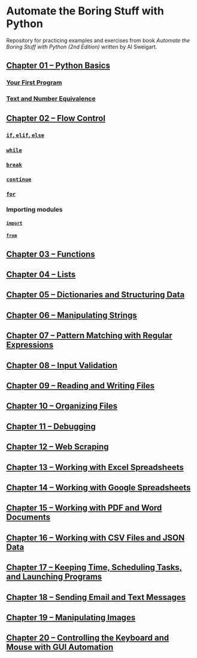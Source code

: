 # Automate the Boring Stuff with Python

Repository for practicing examples and exercises 
from book _Automate the Boring Stuff with Python (2nd Edition)_ 
written by Al Sweigart.

## [Chapter 01 – Python Basics](chapter01)
### [Your First Program](chapter01/practice01_01.py)
### [Text and Number Equivalence](chapter01/practice01_02.py)
## [Chapter 02 – Flow Control](chapter02)
### [`if`, `elif`, `else`](chapter02/practice02_01.py)
### [`while`](chapter02/practice02_02.py)
### [`break`](chapter02/practice02_03.py)
### [`continue`](chapter02/practice02_04.py)
### [`for`](chapter02/practice02_05.py)
### Importing modules
#### [`import`]()
#### [`from`]()
## [Chapter 03 – Functions](chapter03)
## [Chapter 04 – Lists](chapter04)
## [Chapter 05 – Dictionaries and Structuring Data](chapter05)
## [Chapter 06 – Manipulating Strings](chapter06)
## [Chapter 07 – Pattern Matching with Regular Expressions](chapter07)
## [Chapter 08 – Input Validation](chapter08)
## [Chapter 09 – Reading and Writing Files](chapter09)
## [Chapter 10 – Organizing Files](chapter10)
## [Chapter 11 – Debugging](chapter11)
## [Chapter 12 – Web Scraping](chapter12)
## [Chapter 13 – Working with Excel Spreadsheets](chapter13)
## [Chapter 14 – Working with Google Spreadsheets](chapter14)
## [Chapter 15 – Working with PDF and Word Documents](chapter15)
## [Chapter 16 – Working with CSV Files and JSON Data](chapter16)
## [Chapter 17 – Keeping Time, Scheduling Tasks, and Launching Programs](chapter17)
## [Chapter 18 – Sending Email and Text Messages](chapter18)
## [Chapter 19 – Manipulating Images](chapter19)
## [Chapter 20 – Controlling the Keyboard and Mouse with GUI Automation](chapter20)